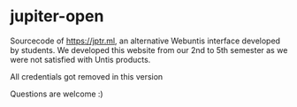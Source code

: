 # jupiter-open

Sourcecode of https://jptr.ml, an alternative Webuntis interface developed by students.
We developed this website from our 2nd to 5th semester as we were not satisfied with Untis products.

All credentials got removed in this version

Questions are welcome :)

